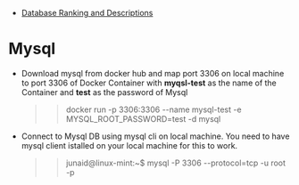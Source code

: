 * [Database Ranking and Descriptions](https://db-engines.com/en/ranking) 
# Mysql 
* Download mysql from docker hub and map port 3306 on local machine to port 3306 of Docker Container with **myqsl-test** as the name of the Container and **test** as the password of Mysql
  >> docker run -p 3306:3306 --name mysql-test -e MYSQL_ROOT_PASSWORD=test -d mysql
* Connect to Mysql DB using mysql cli on local machine. You need to have mysql client istalled on your local machine for this to work. 
  >> junaid@linux-mint:~$ mysql -P 3306 --protocol=tcp -u root -p

  
